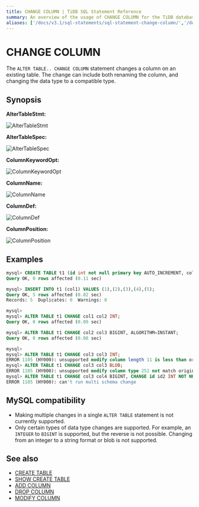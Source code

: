 ```yaml
---
title: CHANGE COLUMN | TiDB SQL Statement Reference
summary: An overview of the usage of CHANGE COLUMN for the TiDB database.
aliases: ['/docs/v3.1/sql-statements/sql-statement-change-column/','/docs/v3.1/reference/sql/statements/change-column/']
---
```


# CHANGE COLUMN

The `ALTER TABLE.. CHANGE COLUMN` statement changes a column on an existing table. The change can include both renaming the column, and changing the data type to a compatible type.

## Synopsis

**AlterTableStmt:**

![AlterTableStmt](https://docs-download.pingcap.com/media/images/docs/sqlgram/AlterTableStmt.png)

**AlterTableSpec:**

![AlterTableSpec](https://docs-download.pingcap.com/media/images/docs/sqlgram/AlterTableSpec.png)

**ColumnKeywordOpt:**

![ColumnKeywordOpt](https://docs-download.pingcap.com/media/images/docs/sqlgram/ColumnKeywordOpt.png)

**ColumnName:**

![ColumnName](https://docs-download.pingcap.com/media/images/docs/sqlgram/ColumnName.png)

**ColumnDef:**

![ColumnDef](https://docs-download.pingcap.com/media/images/docs/sqlgram/ColumnDef.png)

**ColumnPosition:**

![ColumnPosition](https://docs-download.pingcap.com/media/images/docs/sqlgram/ColumnPosition.png)

## Examples

```sql
mysql> CREATE TABLE t1 (id int not null primary key AUTO_INCREMENT, col1 INT);
Query OK, 0 rows affected (0.11 sec)

mysql> INSERT INTO t1 (col1) VALUES (1),(2),(3),(4),(5);
Query OK, 5 rows affected (0.02 sec)
Records: 5  Duplicates: 0  Warnings: 0

mysql>
mysql> ALTER TABLE t1 CHANGE col1 col2 INT;
Query OK, 0 rows affected (0.09 sec)

mysql> ALTER TABLE t1 CHANGE col2 col3 BIGINT, ALGORITHM=INSTANT;
Query OK, 0 rows affected (0.08 sec)

mysql>
mysql> ALTER TABLE t1 CHANGE col3 col3 INT;
ERROR 1105 (HY000): unsupported modify column length 11 is less than origin 20
mysql> ALTER TABLE t1 CHANGE col3 col3 BLOB;
ERROR 1105 (HY000): unsupported modify column type 252 not match origin 8
mysql> ALTER TABLE t1 CHANGE col3 col4 BIGINT, CHANGE id id2 INT NOT NULL;
ERROR 1105 (HY000): can't run multi schema change
```

## MySQL compatibility

* Making multiple changes in a single `ALTER TABLE` statement is not currently supported.
* Only certain types of data type changes are supported. For example, an `INTEGER` to `BIGINT` is supported, but the reverse is not possible. Changing from an integer to a string format or blob is not supported.

## See also

* [CREATE TABLE](/sql-statements/sql-statement-create-table.md)
* [SHOW CREATE TABLE](/sql-statements/sql-statement-show-create-table.md)
* [ADD COLUMN](/sql-statements/sql-statement-add-column.md)
* [DROP COLUMN](/sql-statements/sql-statement-drop-column.md)
* [MODIFY COLUMN](/sql-statements/sql-statement-modify-column.md)
